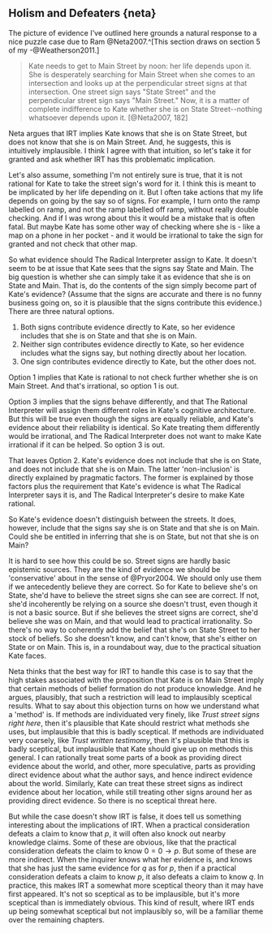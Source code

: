 ## Holism and Defeaters {neta}

The picture of evidence I've outlined here grounds a natural response to a nice puzzle case due to Ram @Neta2007.^[This section draws on section 5 of my -@Weatherson2011.]

> Kate needs to get to Main Street by noon: her life depends upon it. She is desperately searching for Main Street when she comes to an intersection and looks up at the perpendicular street signs at that intersection. One street sign says "State Street" and the perpendicular street sign says "Main Street." Now, it is a matter of complete indifference to Kate whether she is on State Street--nothing whatsoever depends upon it. [@Neta2007, 182]

Neta argues that IRT implies Kate knows that she is on State Street, but does not know that she is on Main Street. And, he suggests, this is intuitively implausible. I think I agree with that intuition, so let's take it for granted and ask whether IRT has this problematic implication. 

Let's also assume, something I'm not entirely sure is true, that it is not rational for Kate to take the street sign's word for it. I think this is meant to be implicated by her life depending on it. But I often take actions that my life depends on going by the say so of signs. For example, I turn onto the ramp labelled on ramp, and not the ramp labelled off ramp, without really double checking. And if I was wrong about this it would be a mistake that is often fatal. But maybe Kate has some other way of checking where she is - like a map on a phone in her pocket - and it would be irrational to take the sign for granted and not check that other map.

So what evidence should The Radical Interpreter assign to Kate. It doesn't seem to be at issue that Kate sees that the signs say State and Main. The big question is whether she can simply take it as evidence that she is on State and Main. That is, do the contents of the sign simply become part of Kate's evidence? (Assume that the signs are accurate and there is no funny business going on, so it is plausible that the signs contribute this evidence.) There are three natural options.

1. Both signs contribute evidence directly to Kate, so her evidence includes that she is on State and that she is on Main.
2. Neither sign contributes evidence directly to Kate, so her evidence includes what the signs say, but nothing directly about her location.
3. One sign contributes evidence directly to Kate, but the other does not.

Option 1 implies that Kate is rational to not check further whether she is on Main Street. And that's irrational, so option 1 is out.

Option 3 implies that the signs behave differently, and that The Rational Interpreter will assign them different roles in Kate's cognitive architecture. But this will be true even though the signs are equally reliable, and Kate's evidence about their reliability is identical. So Kate treating them differently would be irrational, and The Radical Interpreter does not want to make Kate irrational if it can be helped. So option 3 is out.

That leaves Option 2. Kate's evidence does not include that she is on State, and does not include that she is on Main. The latter 'non-inclusion' is directly explained by pragmatic factors. The former is explained by those factors plus the requirement that Kate's evidence is what The Radical Interpreter says it is, and The Radical Interpreter's desire to make Kate rational.

So Kate's evidence doesn't distinguish between the streets. It does, however, include that the signs say she is on State and that she is on Main. Could she be entitled in inferring that she is on State, but not that she is on Main?

It is hard to see how this could be so. Street signs are hardly basic epistemic sources. They are the kind of evidence we should be 'conservative' about in the sense of @Pryor2004. We should only use them if we antecedently believe they are correct. So for Kate to believe she's on State, she'd have to believe the street signs she can see are correct. If not, she'd incoherently be relying on a source she doesn't trust, even though it is not a basic source. But if she believes the street signs are correct, she'd believe she was on Main, and that would lead to practical irrationality. So there's no way to coherently add the belief that she's
on State Street to her stock of beliefs. So she doesn't know, and can't know, that she's either on State or on Main. This is, in a roundabout way, due to the practical situation Kate faces.

Neta thinks that the best way for IRT to handle this case is to say that the high stakes associated with the proposition that Kate is on Main Street imply that certain methods of belief formation do not produce knowledge. And he argues, plausibly, that such a restriction will lead to implausibly sceptical results. What to say about this objection turns on how we understand what a 'method' is. If methods are individuated very finely, like _Trust street signs right here_, then it's plausible that Kate should restrict what methods she uses, but implausible that this is badly sceptical. If methods are individuated very coarsely, like _Trust written testimomy_, then it's plausible that this is badly sceptical, but implausible that Kate should give up on methods this general. I can rationally treat some parts of a book as providing direct evidence about the world, and other, more speculative, parts as providing direct evidence about what the author says, and hence indirect evidence about the world. Similarly, Kate can treat these street signs as indirect evidence about her location, while still treating other signs around her as providing direct evidence. So there is no sceptical threat here.

But while the case doesn't show IRT is false, it does tell us something interesting about the implications of IRT. When a practical consideration defeats a claim to know that $p$, it will often also knock out nearby knowledge claims. Some of these are obvious, like that the practical consideration defeats the claim to know $0=0 \rightarrow p$. But some of these are more indirect. When the inquirer knows what her evidence is, and knows that she has just the same evidence for $q$ as for $p$, then if a practical consideration defeats a claim to know $p$, it also defeats a claim to know $q$. In practice, this makes IRT a somewhat more sceptical theory than it may have first appeared. It's not so sceptical as to be implausible, but it's more sceptical than is immediately obvious. This kind of result, where IRT ends up being somewhat sceptical but not implausibly so, will be a familiar theme over the remaining chapters.
